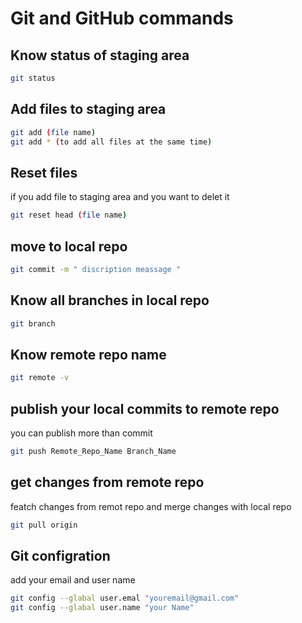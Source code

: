 # Git and GitHub commands

## Know status of staging area 
```bash
git status
```

## Add files to staging area
```bash
git add (file name)
git add * (to add all files at the same time)
```

## Reset files
if you add file to staging area and you want to delet it 
```bash
git reset head (file name)
```

## move to local repo  
```bash 
git commit -m " discription meassage "
```

## Know all branches in local repo
```bash
git branch
```

## Know remote repo name 
```bash
git remote -v
```

## publish your local commits to remote repo 
you can publish more than commit
```bash
git push Remote_Repo_Name Branch_Name
```

## get changes from remote repo 
featch changes from remot repo and merge changes with local repo
```bash
git pull origin
```

## Git configration 
add your email and user name
```bash 
git config --glabal user.emal "youremail@gmail.com"
git config --glabal user.name "your Name"
```